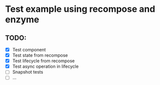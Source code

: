 # Test example using recompose and enzyme

## TODO:

-   [x] Test component
-   [x] Test state from recompose
-   [x] Test lifecycle from recompose
-   [x] Test async operation in lifecycle
-   [ ] Snapshot tests
-   [ ] ...
